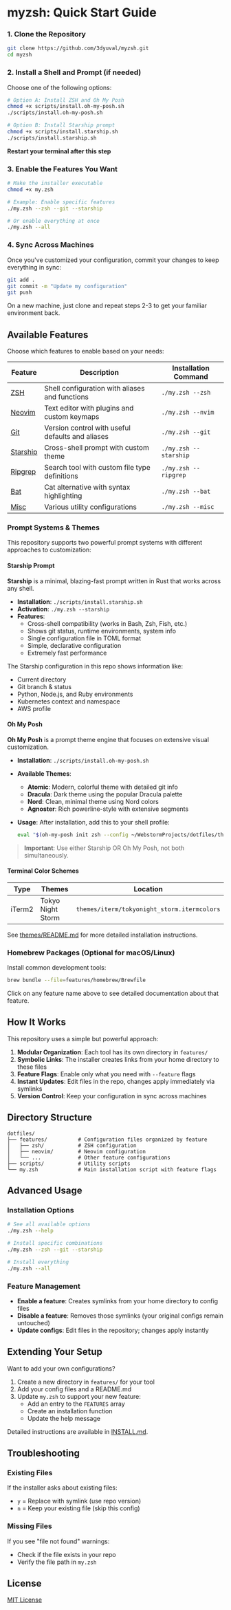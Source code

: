 # myzsh: Quick Start Guide

### 1. Clone the Repository
```bash
git clone https://github.com/3dyuval/myzsh.git
cd myzsh
```

### 2. Install a Shell and Prompt (if needed)

Choose one of the following options:

```bash
# Option A: Install ZSH and Oh My Posh
chmod +x scripts/install.oh-my-posh.sh
./scripts/install.oh-my-posh.sh

# Option B: Install Starship prompt
chmod +x scripts/install.starship.sh
./scripts/install.starship.sh
```
**Restart your terminal after this step**

### 3. Enable the Features You Want
```zsh
# Make the installer executable
chmod +x my.zsh
```

```zsh
# Example: Enable specific features
./my.zsh --zsh --git --starship

# Or enable everything at once
./my.zsh --all
```

### 4. Sync Across Machines
Once you've customized your configuration, commit your changes to keep everything in sync:
```bash
git add .
git commit -m "Update my configuration"
git push
```

On a new machine, just clone and repeat steps 2-3 to get your familiar environment back.

## Available Features

Choose which features to enable based on your needs:

| Feature | Description | Installation Command |
|---------|-------------|----------------------|
| [ZSH](features/zsh/README.md) | Shell configuration with aliases and functions | `./my.zsh --zsh` |
| [Neovim](features/neovim/README.md) | Text editor with plugins and custom keymaps | `./my.zsh --nvim` |
| [Git](features/git/README.md) | Version control with useful defaults and aliases | `./my.zsh --git` |
| [Starship](features/starship/README.md) | Cross-shell prompt with custom theme | `./my.zsh --starship` |
| [Ripgrep](features/ripgrep/README.md) | Search tool with custom file type definitions | `./my.zsh --ripgrep` |
| [Bat](features/bat/README.md) | Cat alternative with syntax highlighting | `./my.zsh --bat` |
| [Misc](features/misc/README.md) | Various utility configurations | `./my.zsh --misc` |

### Prompt Systems & Themes

This repository supports two powerful prompt systems with different approaches to customization:

#### Starship Prompt

**Starship** is a minimal, blazing-fast prompt written in Rust that works across any shell.

- **Installation**: `./scripts/install.starship.sh`
- **Activation**: `./my.zsh --starship`
- **Features**:
  - Cross-shell compatibility (works in Bash, Zsh, Fish, etc.)
  - Shows git status, runtime environments, system info
  - Single configuration file in TOML format
  - Simple, declarative configuration
  - Extremely fast performance

The Starship configuration in this repo shows information like:
- Current directory
- Git branch & status
- Python, Node.js, and Ruby environments
- Kubernetes context and namespace
- AWS profile

#### Oh My Posh

**Oh My Posh** is a prompt theme engine that focuses on extensive visual customization.

- **Installation**: `./scripts/install.oh-my-posh.sh`
- **Available Themes**:
  - **Atomic**: Modern, colorful theme with detailed git info
  - **Dracula**: Dark theme using the popular Dracula palette
  - **Nord**: Clean, minimal theme using Nord colors
  - **Agnoster**: Rich powerline-style with extensive segments

- **Usage**: After installation, add this to your shell profile:
  ```bash
  eval "$(oh-my-posh init zsh --config ~/WebstormProjects/dotfiles/themes/ohmyposh/dracula.omp.json)"
  ```

> **Important**: Use either Starship OR Oh My Posh, not both simultaneously.

#### Terminal Color Schemes

| Type | Themes | Location |
|------|--------|----------|
| iTerm2 | Tokyo Night Storm | `themes/iterm/tokyonight_storm.itermcolors` |

See [themes/README.md](themes/README.md) for more detailed installation instructions.

### Homebrew Packages (Optional for macOS/Linux)

Install common development tools:
```bash
brew bundle --file=features/homebrew/Brewfile
```

Click on any feature name above to see detailed documentation about that feature.

## How It Works

This repository uses a simple but powerful approach:

1. **Modular Organization**: Each tool has its own directory in `features/`
2. **Symbolic Links**: The installer creates links from your home directory to these files
3. **Feature Flags**: Enable only what you need with `--feature` flags
4. **Instant Updates**: Edit files in the repo, changes apply immediately via symlinks
5. **Version Control**: Keep your configuration in sync across machines

## Directory Structure

```
dotfiles/
├── features/          # Configuration files organized by feature
│   ├── zsh/           # ZSH configuration 
│   ├── neovim/        # Neovim configuration
│   └── ...            # Other feature configurations
├── scripts/           # Utility scripts
└── my.zsh             # Main installation script with feature flags
```

## Advanced Usage

### Installation Options

```bash
# See all available options
./my.zsh --help

# Install specific combinations
./my.zsh --zsh --git --starship

# Install everything
./my.zsh --all
```

### Feature Management

- **Enable a feature**: Creates symlinks from your home directory to config files
- **Disable a feature**: Removes those symlinks (your original configs remain untouched)
- **Update configs**: Edit files in the repository; changes apply instantly

## Extending Your Setup

Want to add your own configurations?

1. Create a new directory in `features/` for your tool
2. Add your config files and a README.md
3. Update `my.zsh` to support your new feature:
   - Add an entry to the `FEATURES` array
   - Create an installation function
   - Update the help message

Detailed instructions are available in [INSTALL.md](INSTALL.md).

## Troubleshooting

### Existing Files
If the installer asks about existing files:
- `y` = Replace with symlink (use repo version)
- `n` = Keep your existing file (skip this config)

### Missing Files
If you see "file not found" warnings:
- Check if the file exists in your repo
- Verify the file path in `my.zsh`

## License

[MIT License](LICENSE)